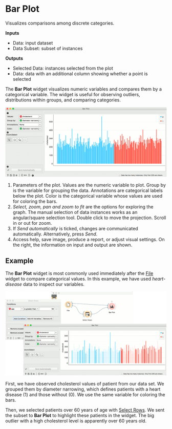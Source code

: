 Bar Plot
========

Visualizes comparisons among discrete categories.

**Inputs**

- Data: input dataset
- Data Subset: subset of instances

**Outputs**

- Selected Data: instances selected from the plot
- Data: data with an additional column showing whether a point is selected

The **Bar Plot** widget visualizes numeric variables and compares them by a categorical variable. The widget is useful for observing outliers, distributions within groups, and comparing categories.

![](images/Bar-Plot-stamped.png)

1. Parameters of the plot. Values are the numeric variable to plot. Group by is the variable for grouping the data. Annotations are categorical labels below the plot. Color is the categorical variable whose values are used for coloring the bars.
2. *Select, zoom, pan and zoom to fit* are the options for exploring the graph. The manual selection of data instances works as an angular/square selection tool. Double click to move the projection. Scroll in or out for zoom.
3. If *Send automatically* is ticked, changes are communicated automatically. Alternatively, press *Send*.
4. Access help, save image, produce a report, or adjust visual settings. On the right, the information on input and output are shown.

Example
-------

The **Bar Plot** widget is most commonly used immediately after the [File](../data/file.md) widget to compare categorical values. In this example, we have used *heart-disease* data to inspect our variables.

![](images/Bar-Plot-Example.png)

First, we have observed cholesterol values of patient from our data set. We grouped them by diameter narrowing, which defines patients with a heart disease (1) and those without (0). We use the same variable for coloring the bars.

Then, we selected patients over 60 years of age with [Select Rows](../data/selectrows.md). We sent the subset to **Bar Plot** to highlight these patients in the widget. The big outlier with a high cholesterol level is apparently over 60 years old.
